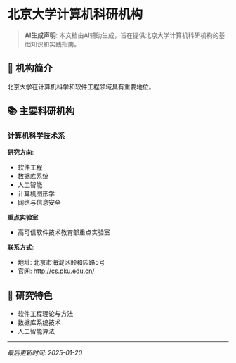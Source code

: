 # 北京大学计算机科研机构

> **AI生成声明**: 本文档由AI辅助生成，旨在提供北京大学计算机科研机构的基础知识和实践指南。

## 🎯 机构简介

北京大学在计算机科学和软件工程领域具有重要地位。

## 📚 主要科研机构

### 计算机科学技术系

**研究方向**:
- 软件工程
- 数据库系统
- 人工智能
- 计算机图形学
- 网络与信息安全

**重点实验室**:
- 高可信软件技术教育部重点实验室

**联系方式**:
- 地址: 北京市海淀区颐和园路5号
- 官网: http://cs.pku.edu.cn/

## 🔬 研究特色

- 软件工程理论与方法
- 数据库系统技术
- 人工智能算法

---

*最后更新时间: 2025-01-20*

